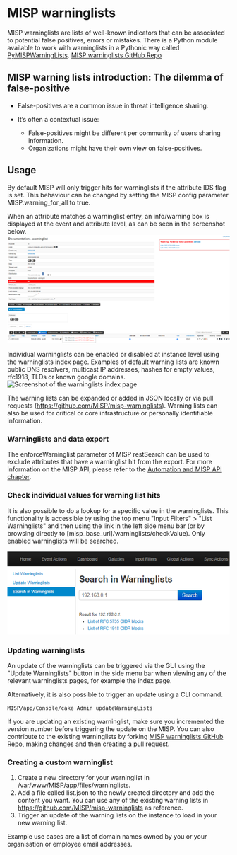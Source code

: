 <!-- toc -->
# MISP warninglists
MISP warninglists are lists of well-known indicators that can be associated to potential false positives, errors or mistakes.
There is a Python module available to work with warninglists in a Pythonic way called [PyMISPWarningLists](https://github.com/MISP/PyMISPWarningLists).
[MISP warninglists GitHub Repo](https://github.com/MISP/misp-warninglists)

## MISP warning lists introduction: The dilemma of false-positive

- False-positives are a common issue in threat intelligence sharing.

- It’s often a contextual issue:
   - False-positives might be different per community of users sharing
information.
   - Organizations might have their own view on false-positives.

## Usage
By default MISP will only trigger hits for warninglists if the attribute IDS flag is set. This behaviour can be changed by setting the MISP config parameter MISP.warning_for_all to true.

When an attribute matches a warninglist entry, an info/warning box is displayed at the event and attribute level, as can be seen in the screenshot below.
![Screenshot of event with one attribute that has warning list hits](./figures/warninglist-warnings.png)

Individual warninglists can be enabled or disabled at instance level using the warninglists index page. Examples of default warning lists are known public DNS resolvers, multicast IP addresses, hashes for empty values, rfc1918, TLDs or known google domains.
![Screenshot of the warninglists index page](./figures/MISPwarninglist.png)

The warning lists can be expanded or added in JSON locally or via
pull requests (https://github.com/MISP/misp-warninglists). Warning lists can also be used for critical or core infrastructure or personally identifiable information.

### Warninglists and data export
The enforceWarninglist parameter of MISP restSearch can be used to exclude attributes that have a warninglist hit from the export. For more information on the MISP API, please refer to the [Automation and MISP API chapter](../sharing/).

### Check individual values for warning list hits
It is also possible to do a lookup for a specific value in the warninglists. This functionality is accessible by using the top menu "Input Filters" > "List Warninglists" and then using the link in the left side menu bar (or by browsing directly to [misp_base_url]/warninglists/checkValue). Only enabled warninglists will be searched.

![Screenshot of example search in warninglists using check value, for value 192.168.0.1. The result shows two hits, one for RFC 5735 CIDR blocka nd one for RFC 1918 CIDR blocks](./figures/warninglist-checkValue.png)
### Updating warninglists
An update of the warninglists can be triggered via the GUI using the "Update Warninglists" button in the side menu bar when viewing any of the relevant warninglists pages, for example the index page.

Alternatively, it is also possible to trigger an update using a CLI command.
~~~
MISP/app/Console/cake Admin updateWarningLists
~~~

If you are updating an existing warninglist, make sure you incremented the version number before triggering the update on the MISP. You can also contribute to the existing warninglists by forking [MISP warninglists GitHub Repo](https://github.com/MISP/misp-warninglists), making changes and then creating a pull request.
### Creating a custom warninglist
1. Create a new directory for your warninglist in /var/www/MISP/app/files/warninglists.
2. Add a file called list.json to the newly created directory and add the content you want. You can use any of the existing warning lists in https://github.com/MISP/misp-warninglists as reference.
3. Trigger an update of the warning lists on the instance to load in your new warning list.

Example use cases are a list of domain names owned by you or your organisation or employee email addresses.